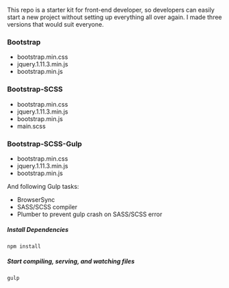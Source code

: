 This repo is a starter kit for front-end developer, so developers can easily start a new project without setting up everything all over again. I made three versions that would suit everyone.

### Bootstrap
* bootstrap.min.css
* jquery.1.11.3.min.js
* bootstrap.min.js

### Bootstrap-SCSS
* bootstrap.min.css
* jquery.1.11.3.min.js
* bootstrap.min.js
* main.scss

### Bootstrap-SCSS-Gulp
* bootstrap.min.css
* jquery.1.11.3.min.js
* bootstrap.min.js

And following Gulp tasks:
* BrowserSync
* SASS/SCSS compiler
* Plumber to prevent gulp crash on SASS/SCSS error

##### Install Dependencies
```
npm install
```

##### Start compiling, serving, and watching files
```
gulp
```
